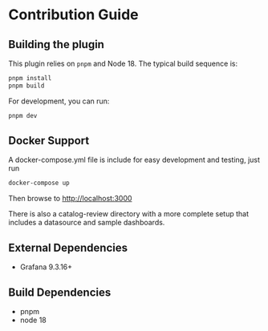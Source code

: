 # Contribution Guide

## Building the plugin

This plugin relies on `pnpm` and Node 18. The typical build sequence is:

```BASH
pnpm install
pnpm build
```

For development, you can run:

```BASH
pnpm dev
```

## Docker Support

A docker-compose.yml file is include for easy development and testing, just run

```BASH
docker-compose up
```

Then browse to <http://localhost:3000>

There is also a catalog-review directory with a more complete setup that includes
a datasource and sample dashboards.

## External Dependencies

* Grafana 9.3.16+

## Build Dependencies

* pnpm
* node 18
